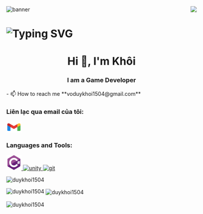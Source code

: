 <img alt="banner" style="width:100vw" src="https://i.pinimg.com/originals/1b/0a/61/1b0a613cd604a4ace7e2700fa4780ba2.gif">


<img align="right" src="https://visitor-badge.laobi.icu/badge?page_id=salesp07.salesp07" />

<h1 align="left">
    <img src="https://readme-typing-svg.herokuapp.com?font=Pixelify+Sans&pause=2000&size=35&color=555555&width=435&lines=Hi+There!+👋;I'm+KHÔI+VÕ" alt="Typing SVG" /></a>
</h1>
<h1 align="center">Hi 👋, I'm Khôi</h1>
<h3 align="center">I am a Game Developer</h3>
- 📫 How to reach me **voduykhoi1504@gmail.com**
<h3 align="left">Liên lạc qua email của tôi:</h3>
<p align="left">
  <a href="mailto:voduykhoi1504@gmail.com">
    <img align="center" src="https://raw.githubusercontent.com/rahuldkjain/github-profile-readme-generator/master/src/images/icons/Social/gmail.svg" alt="Gmail" height="30" width="40" />
  </a>
</p>

<h3 align="left">Languages and Tools:</h3>
<p align="left">
  <a href="https://www.w3schools.com/cs/" target="_blank" rel="noreferrer">
    <img src="https://raw.githubusercontent.com/devicons/devicon/master/icons/csharp/csharp-original.svg" alt="csharp" width="40" height="40"/>
  </a>
  <a href="https://unity.com/" target="_blank" rel="noreferrer">
    <img src="https://www.vectorlogo.zone/logos/unity3d/unity3d-icon.svg" alt="unity" width="40" height="40"/>
  </a>
  <a href="https://git-scm.com/" target="_blank" rel="noreferrer">
    <img src="https://www.vectorlogo.zone/logos/git-scm/git-scm-icon.svg" alt="git" width="40" height="40"/>
  </a>
</p>
<p align="left">
  <img src="https://komarev.com/ghpvc/?username=duykhoi1504&label=Profile%20views&color=0e75b6&style=flat" alt="duykhoi1504" />
</p>
<p>
  <img align="left" src="https://github-readme-stats.vercel.app/api/top-langs?username=duykhoi1504&show_icons=true&locale=en&layout=compact" alt="duykhoi1504" />
</p>

<p>&nbsp;<img align="center" src="https://github-readme-stats.vercel.app/api?username=duykhoi1504&show_icons=true&locale=en" alt="duykhoi1504" /></p>

<p><img align="center" src="https://github-readme-streak-stats.herokuapp.com/?user=duykhoi1504&" alt="duykhoi1504" /></p>
